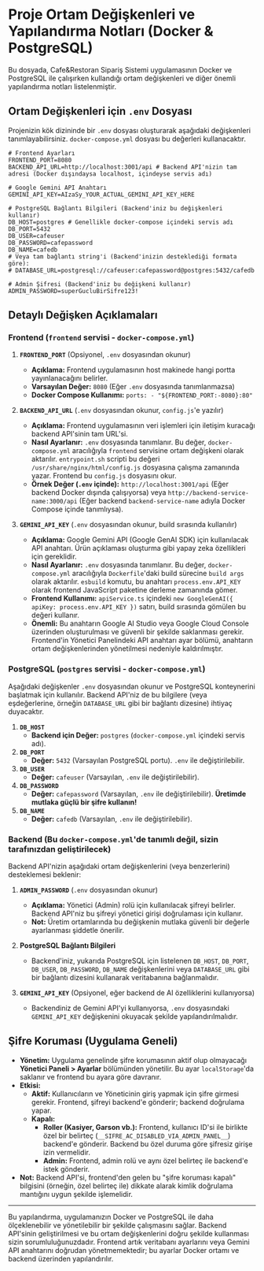 # Proje Ortam Değişkenleri ve Yapılandırma Notları (Docker & PostgreSQL)

Bu dosyada, Cafe&Restoran Sipariş Sistemi uygulamasının Docker ve PostgreSQL ile çalışırken kullandığı ortam değişkenleri ve diğer önemli yapılandırma notları listelenmiştir.

## Ortam Değişkenleri için `.env` Dosyası

Projenizin kök dizininde bir `.env` dosyası oluşturarak aşağıdaki değişkenleri tanımlayabilirsiniz. `docker-compose.yml` dosyası bu değerleri kullanacaktır.

```dotenv
# Frontend Ayarları
FRONTEND_PORT=8080
BACKEND_API_URL=http://localhost:3001/api # Backend API'nizin tam adresi (Docker dışındaysa localhost, içindeyse servis adı)

# Google Gemini API Anahtarı
GEMINI_API_KEY=AIzaSy_YOUR_ACTUAL_GEMINI_API_KEY_HERE

# PostgreSQL Bağlantı Bilgileri (Backend'iniz bu değişkenleri kullanır)
DB_HOST=postgres # Genellikle docker-compose içindeki servis adı
DB_PORT=5432
DB_USER=cafeuser
DB_PASSWORD=cafepassword
DB_NAME=cafedb
# Veya tam bağlantı string'i (Backend'inizin desteklediği formata göre):
# DATABASE_URL=postgresql://cafeuser:cafepassword@postgres:5432/cafedb

# Admin Şifresi (Backend'iniz bu değişkeni kullanır)
ADMIN_PASSWORD=superGucluBirSifre123!
```

## Detaylı Değişken Açıklamaları

### Frontend (`frontend` servisi - `docker-compose.yml`)

1.  **`FRONTEND_PORT`** (Opsiyonel, `.env` dosyasından okunur)
    *   **Açıklama:** Frontend uygulamasının host makinede hangi portta yayınlanacağını belirler.
    *   **Varsayılan Değer:** `8080` (Eğer `.env` dosyasında tanımlanmazsa)
    *   **Docker Compose Kullanımı:** `ports: - "${FRONTEND_PORT:-8080}:80"`

2.  **`BACKEND_API_URL`** (`.env` dosyasından okunur, `config.js`'e yazılır)
    *   **Açıklama:** Frontend uygulamasının veri işlemleri için iletişim kuracağı backend API'sinin tam URL'si.
    *   **Nasıl Ayarlanır:** `.env` dosyasında tanımlanır. Bu değer, `docker-compose.yml` aracılığıyla `frontend` servisine ortam değişkeni olarak aktarılır. `entrypoint.sh` scripti bu değeri `/usr/share/nginx/html/config.js` dosyasına çalışma zamanında yazar. Frontend bu `config.js` dosyasını okur.
    *   **Örnek Değer (`.env` içinde):** `http://localhost:3001/api` (Eğer backend Docker dışında çalışıyorsa) veya `http://backend-service-name:3000/api` (Eğer backend `backend-service-name` adıyla Docker Compose içinde tanımlıysa).

3.  **`GEMINI_API_KEY`** (`.env` dosyasından okunur, build sırasında kullanılır)
    *   **Açıklama:** Google Gemini API (Google GenAI SDK) için kullanılacak API anahtarı. Ürün açıklaması oluşturma gibi yapay zeka özellikleri için gereklidir.
    *   **Nasıl Ayarlanır:** `.env` dosyasında tanımlanır. Bu değer, `docker-compose.yml` aracılığıyla `Dockerfile`'daki build sürecine `build args` olarak aktarılır. `esbuild` komutu, bu anahtarı `process.env.API_KEY` olarak frontend JavaScript paketine derleme zamanında gömer.
    *   **Frontend Kullanımı:** `apiService.ts` içindeki `new GoogleGenAI({ apiKey: process.env.API_KEY })` satırı, build sırasında gömülen bu değeri kullanır.
    *   **Önemli:** Bu anahtarın Google AI Studio veya Google Cloud Console üzerinden oluşturulması ve güvenli bir şekilde saklanması gerekir. Frontend'in Yönetici Panelindeki API anahtarı ayar bölümü, anahtarın ortam değişkenlerinden yönetilmesi nedeniyle kaldırılmıştır.

### PostgreSQL (`postgres` servisi - `docker-compose.yml`)

Aşağıdaki değişkenler `.env` dosyasından okunur ve PostgreSQL konteynerini başlatmak için kullanılır. Backend API'niz de bu bilgilere (veya eşdeğerlerine, örneğin `DATABASE_URL` gibi bir bağlantı dizesine) ihtiyaç duyacaktır.

1.  **`DB_HOST`**
    *   **Backend için Değer:** `postgres` (`docker-compose.yml` içindeki servis adı).
2.  **`DB_PORT`**
    *   **Değer:** `5432` (Varsayılan PostgreSQL portu). `.env` ile değiştirilebilir.
3.  **`DB_USER`**
    *   **Değer:** `cafeuser` (Varsayılan, `.env` ile değiştirilebilir).
4.  **`DB_PASSWORD`**
    *   **Değer:** `cafepassword` (Varsayılan, `.env` ile değiştirilebilir). **Üretimde mutlaka güçlü bir şifre kullanın!**
5.  **`DB_NAME`**
    *   **Değer:** `cafedb` (Varsayılan, `.env` ile değiştirilebilir).

### Backend (Bu `docker-compose.yml`'de tanımlı değil, sizin tarafınızdan geliştirilecek)

Backend API'nizin aşağıdaki ortam değişkenlerini (veya benzerlerini) desteklemesi beklenir:

1.  **`ADMIN_PASSWORD`** (`.env` dosyasından okunur)
    *   **Açıklama:** Yönetici (Admin) rolü için kullanılacak şifreyi belirler. Backend API'niz bu şifreyi yönetici girişi doğrulaması için kullanır.
    *   **Not:** Üretim ortamlarında bu değişkenin mutlaka güvenli bir değerle ayarlanması şiddetle önerilir.

2.  **PostgreSQL Bağlantı Bilgileri**
    *   Backend'iniz, yukarıda PostgreSQL için listelenen `DB_HOST`, `DB_PORT`, `DB_USER`, `DB_PASSWORD`, `DB_NAME` değişkenlerini veya `DATABASE_URL` gibi bir bağlantı dizesini kullanarak veritabanına bağlanmalıdır.

3.  **`GEMINI_API_KEY`** (Opsiyonel, eğer backend de AI özelliklerini kullanıyorsa)
    *   Backendiniz de Gemini API'yi kullanıyorsa, `.env` dosyasındaki `GEMINI_API_KEY` değişkenini okuyacak şekilde yapılandırılmalıdır.

## Şifre Koruması (Uygulama Geneli)

-   **Yönetim:** Uygulama genelinde şifre korumasının aktif olup olmayacağı **Yönetici Paneli > Ayarlar** bölümünden yönetilir. Bu ayar `localStorage`'da saklanır ve frontend bu ayara göre davranır.
-   **Etkisi:**
    -   **Aktif:** Kullanıcıların ve Yöneticinin giriş yapmak için şifre girmesi gerekir. Frontend, şifreyi backend'e gönderir; backend doğrulama yapar.
    -   **Kapalı:**
        -   **Roller (Kasiyer, Garson vb.):** Frontend, kullanıcı ID'si ile birlikte özel bir belirteç (`__SIFRE_AC_DISABLED_VIA_ADMIN_PANEL__`) backend'e gönderir. Backend bu özel duruma göre şifresiz girişe izin vermelidir.
        -   **Admin:** Frontend, admin rolü ve aynı özel belirteç ile backend'e istek gönderir.
-   **Not:** Backend API'si, frontend'den gelen bu "şifre koruması kapalı" bilgisini (örneğin, özel belirteç ile) dikkate alarak kimlik doğrulama mantığını uygun şekilde işlemelidir.

---

Bu yapılandırma, uygulamanızın Docker ve PostgreSQL ile daha ölçeklenebilir ve yönetilebilir bir şekilde çalışmasını sağlar. Backend API'sinin geliştirilmesi ve bu ortam değişkenlerini doğru şekilde kullanması sizin sorumluluğunuzdadır. Frontend artık veritabanı ayarlarını veya Gemini API anahtarını doğrudan yönetmemektedir; bu ayarlar Docker ortamı ve backend üzerinden yapılandırılır.
